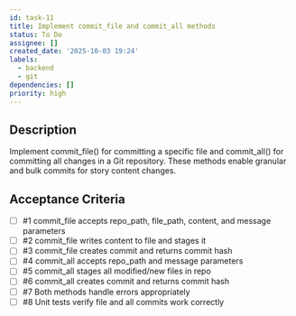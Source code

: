 ```yaml
---
id: task-11
title: Implement commit_file and commit_all methods
status: To Do
assignee: []
created_date: '2025-10-03 19:24'
labels:
  - backend
  - git
dependencies: []
priority: high
---
```


## Description

<!-- SECTION:DESCRIPTION:BEGIN -->
Implement commit_file() for committing a specific file and commit_all() for committing all changes in a Git repository. These methods enable granular and bulk commits for story content changes.
<!-- SECTION:DESCRIPTION:END -->

## Acceptance Criteria
<!-- AC:BEGIN -->
- [ ] #1 commit_file accepts repo_path, file_path, content, and message parameters
- [ ] #2 commit_file writes content to file and stages it
- [ ] #3 commit_file creates commit and returns commit hash
- [ ] #4 commit_all accepts repo_path and message parameters
- [ ] #5 commit_all stages all modified/new files in repo
- [ ] #6 commit_all creates commit and returns commit hash
- [ ] #7 Both methods handle errors appropriately
- [ ] #8 Unit tests verify file and all commits work correctly
<!-- AC:END -->

